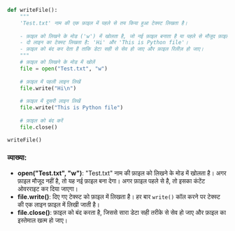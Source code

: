 
```python
def writeFile():
    """
    'Test.txt' नाम की एक फ़ाइल में पहले से तय किया हुआ टेक्स्ट लिखता है।
    
    - फ़ाइल को लिखने के मोड ('w') में खोलता है, जो नई फ़ाइल बनाता है या पहले से मौजूद फ़ाइल को ओवरराइट करता है।
    - दो लाइन का टेक्स्ट लिखता है: 'Hi' और 'This is Python file'।
    - फ़ाइल को बंद कर देता है ताकि डेटा सही से सेव हो जाए और फ़ाइल रिलीज़ हो जाए।
    """
    # फ़ाइल को लिखने के मोड में खोलें
    file = open("Test.txt", "w")
    
    # फ़ाइल में पहली लाइन लिखें
    file.write("Hi\n")
    
    # फ़ाइल में दूसरी लाइन लिखें
    file.write("This is Python file")
    
    # फ़ाइल को बंद करें
    file.close()

writeFile()
```

### व्याख्या:
- **open("Test.txt", "w")**: "Test.txt" नाम की फ़ाइल को लिखने के मोड में खोलता है। अगर फ़ाइल मौजूद नहीं है, तो यह नई फ़ाइल बना देगा। अगर फ़ाइल पहले से है, तो इसका कंटेंट ओवरराइट कर दिया जाएगा।
- **file.write()**: दिए गए टेक्स्ट को फ़ाइल में लिखता है। हर बार `write()` कॉल करने पर टेक्स्ट की एक लाइन फ़ाइल में लिखी जाती है।
- **file.close()**: फ़ाइल को बंद करता है, जिससे सारा डेटा सही तरीके से सेव हो जाए और फ़ाइल का इस्तेमाल खत्म हो जाए।
